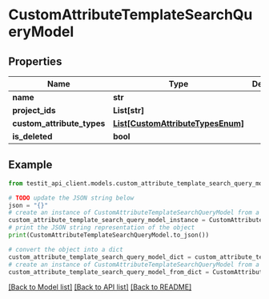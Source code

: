 # CustomAttributeTemplateSearchQueryModel


## Properties

Name | Type | Description | Notes
------------ | ------------- | ------------- | -------------
**name** | **str** |  | [optional] 
**project_ids** | **List[str]** |  | [optional] 
**custom_attribute_types** | [**List[CustomAttributeTypesEnum]**](CustomAttributeTypesEnum.md) |  | [optional] 
**is_deleted** | **bool** |  | [optional] 

## Example

```python
from testit_api_client.models.custom_attribute_template_search_query_model import CustomAttributeTemplateSearchQueryModel

# TODO update the JSON string below
json = "{}"
# create an instance of CustomAttributeTemplateSearchQueryModel from a JSON string
custom_attribute_template_search_query_model_instance = CustomAttributeTemplateSearchQueryModel.from_json(json)
# print the JSON string representation of the object
print(CustomAttributeTemplateSearchQueryModel.to_json())

# convert the object into a dict
custom_attribute_template_search_query_model_dict = custom_attribute_template_search_query_model_instance.to_dict()
# create an instance of CustomAttributeTemplateSearchQueryModel from a dict
custom_attribute_template_search_query_model_from_dict = CustomAttributeTemplateSearchQueryModel.from_dict(custom_attribute_template_search_query_model_dict)
```
[[Back to Model list]](../README.md#documentation-for-models) [[Back to API list]](../README.md#documentation-for-api-endpoints) [[Back to README]](../README.md)


